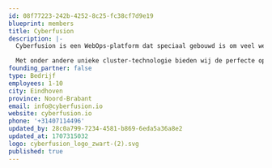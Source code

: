 ```yaml
---
id: 08f77223-242b-4252-8c25-fc38cf7d9e19
blueprint: members
title: Cyberfusion
description: |-
  Cyberfusion is een WebOps-platform dat speciaal gebouwd is om veel websites en -applicaties op één plek te hosten, monitoren, beveiligen en optimaliseren. Tot nog toe was dat alleen mogelijk met overgecompliceerde oplossingen van Amerikaanse cloud-providers, of met verschillende tools die elk handmatig bijgehouden moeten worden.

  Met onder andere unieke cluster-technologie bieden wij de perfecte oplossing voor onze doelgroep: web-professionals die veel websites en -applicaties voor eindklanten beheren. Cyberfusion is daardoor het eerste alles-in-een-platform voor deze doelgroep.
founding_partner: false
type: Bedrijf
employees: 1-10
city: Eindhoven
province: Noord-Brabant
email: info@cyberfusion.io
website: cyberfusion.io
phone: '+31407114496'
updated_by: 28c0a799-7234-4581-b869-6eda5a36a8e2
updated_at: 1707315032
logo: cyberfusion_logo_zwart-(2).svg
published: true
---
```

